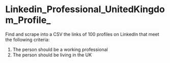 # Linkedin_Professional_UnitedKingdom_Profile_
Find and scrape into a CSV the links of 100 profiles on LinkedIn that meet the following criteria:

1) The person should be a working professional
2) The person should be living in the UK
